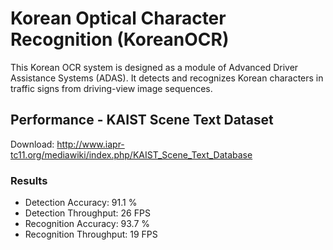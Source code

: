# Korean Optical Character Recognition (KoreanOCR)
This Korean OCR system is designed as a module of Advanced Driver Assistance Systems (ADAS). It detects and recognizes Korean characters in traffic signs from driving-view image sequences.

## Performance - KAIST Scene Text Dataset
Download: http://www.iapr-tc11.org/mediawiki/index.php/KAIST_Scene_Text_Database

### Results
  + Detection Accuracy: 91.1 %
  + Detection Throughput: 26 FPS
  + Recognition Accuracy: 93.7 %
  + Recognition Throughput: 19 FPS